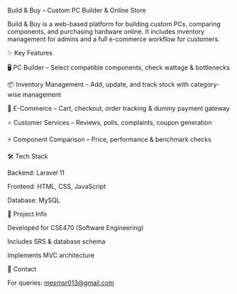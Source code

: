 Build & Buy – Custom PC Builder & Online Store

Build & Buy is a web-based platform for building custom PCs, comparing components, and purchasing hardware online. It includes inventory management for admins and a full e-commerce workflow for customers.

✨ Key Features

🖥️ PC Builder – Select compatible components, check wattage & bottlenecks

📦 Inventory Management – Add, update, and track stock with category-wise management

🛒 E-Commerce – Cart, checkout, order tracking & dummy payment gateway

⭐ Customer Services – Reviews, polls, complaints, coupon generation

⚡ Component Comparison – Price, performance & benchmark checks

🛠 Tech Stack

Backend: Laravel 11

Frontend: HTML, CSS, JavaScript

Database: MySQL

📂 Project Info

Developed for CSE470 (Software Engineering)

Includes SRS & database schema

Implements MVC architecture

📧 Contact

For queries: mesmsr013@gmail.com
